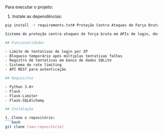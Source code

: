 
Para executar o projeto:

1. Instale as dependências:
```bash
pip install -r requirements.txt# Proteção Contra Ataques de Força Bruta

Sistema de proteção contra ataques de força bruta em APIs de login, desenvolvido com Python e Flask.

## Funcionalidades

- Limite de tentativas de login por IP
- Bloqueio temporário após múltiplas tentativas falhas
- Registro de tentativas em banco de dados SQLite
- Sistema de rate limiting
- API REST para autenticação

## Requisitos

- Python 3.8+
- Flask
- Flask-Limiter
- Flask-SQLAlchemy

## Instalação

1. Clone o repositório:
```bash
git clone [seu-repositorio]